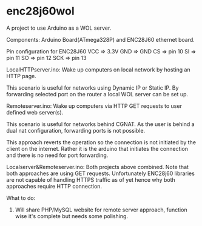 # enc28j60wol


A project to use Arduino as a WOL server.

Components: Arduino Board(ATmega328P) and ENC28J60 ethernet board.

Pin configuration for ENC28J60 
VCC => 3.3V
GND => GND
CS  => pin 10
SI  => pin 11
SO  => pin 12
SCK => pin 13

LocalHTTPserver.ino: Wake up computers on local network by hosting an HTTP page.

This scenario is useful for networks using Dynamic IP or Static IP. By forwarding selected port on the router a local WOL server can be set up.


Remoteserver.ino: Wake up computers via HTTP GET requests to user defined web server(s).

This scenario is useful for networks behind CGNAT. As the user is behind a dual nat configuration, forwarding ports is not possible.

This approach reverts the operation so the connection is not initiated by the client on the internet. Rather it is the arduino that initiates the connection and there is no need for port forwarding. 

Localserver&Remoteserver.ino: Both projects above combined. Note that both approaches are using GET requests.
Unfortunately ENC28j60 libraries are not capable of handling HTTPS traffic as of yet hence why both approaches require HTTP connection.


What to do:
1) Will share PHP/MySQL website for remote server approach, function wise it's complete but needs some polishing.

